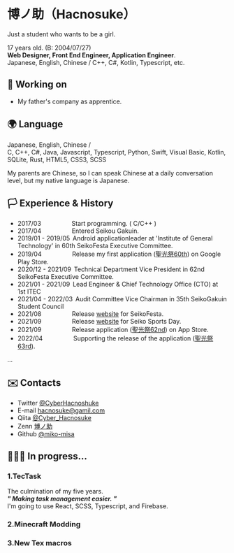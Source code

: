 # 博ノ助（Hacnosuke）

Just a student who wants to be a girl.  

17 years old. (B: 2004/07/27)  
**Web Designer, Front End Engineer, Application Engineer**.  
Japanese, English, Chinese / C++, C#, Kotlin, Typescript, etc. 

## 📁 Working on
- My father's company as apprentice.

## 🌍 Language
Japanese, English, Chinese /  
C, C++, C#, Java, Javascript, Typescript, Python, Swift, Visual Basic, Kotlin, SQLite, Rust, HTML5, CSS3, SCSS 

My parents are Chinese, so I can speak Chinese at a daily conversation level, but my native language is Japanese.

## 🏳️ Experience & History
- 2017/03&emsp;&emsp;&emsp;&emsp;&emsp;Start programming. ( C/C++ )
- 2017/04&emsp;&emsp;&emsp;&emsp;&emsp;Entered Seikou Gakuin.
- 2019/01 - 2019/05&thinsp; Android applicationleader at 'Institute of General Technology' in 60th SeikoFesta Executive Committee.
- 2019/04&emsp;&emsp;&emsp;&emsp;&emsp;Release my first application ([聖光祭60th](https://play.google.com/store/apps/details?id=jp.ac.seiko.seikofestaapp60th)) on Google Play Store.
- 2020/12 - 2021/09&thinsp; Technical Department Vice President in 62nd SeikoFesta Executive Committee.
- 2021/01 - 2021/09&thinsp; Lead Engineer & Chief Technology Office (CTO) at 1st ITEC
- 2021/04 - 2022/03&thinsp; Audit Committee Vice Chairman in 35th SeikoGakuin Student Council
- 2021/08&emsp;&emsp;&emsp;&emsp;&emsp;Release [website](https://seikofes.official.jp/2021/) for SeikoFesta.
- 2021/09&emsp;&emsp;&emsp;&emsp;&emsp;Release [website](https://seikosportsfes-2021.web.app/score/) for Seiko Sports Day.
- 2021/09&emsp;&emsp;&emsp;&emsp;&emsp;Release application ([聖光祭62nd](https://apps.apple.com/jp/app/%E7%AC%AC62%E5%9B%9E%E8%81%96%E5%85%89%E7%A5%AD/id1579141008)) on App Store.
- 2022/04&emsp;&emsp;&emsp;&emsp;&emsp;Supporting the release of the application ([聖光祭63rd](https://apps.apple.com/jp/app/%E7%AC%AC63%E5%9B%9E%E8%81%96%E5%85%89%E7%A5%AD/id1621281479)).

...

## ✉️ Contacts
- Twitter [@CyberHacnoshuke](https://twitter.com/CyberHacnoshuke)
- E-mail hacnosuke@gamil.com
- Qiita [@Cyber_Hacnosuke](https://qiita.com/Cyber_Hacnosuke)
- Zenn [博ノ助](https://zenn.dev/cyber_hacnosuke)
- Github [@miko-misa](https://github.com/miko-misa)

## 🧑🏻‍💻 In progress...
### 1.TecTask
The culmination of my five years.  
_**" Making task management easier. "**_  
I'm going to use React, SCSS, Typescript, and Firebase.  

### 2.Minecraft Modding

### 3.New Tex macros
